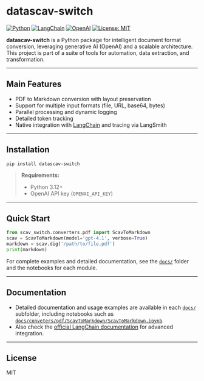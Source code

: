 # datascav-switch

[![Python](https://img.shields.io/badge/python-3.12%2B-blue.svg)](https://www.python.org/)
[![LangChain](https://img.shields.io/badge/langchain-ecosystem-blueviolet)](https://github.com/langchain-ai/langchain)
[![OpenAI](https://img.shields.io/badge/openai-required-important)](https://platform.openai.com/)
[![License: MIT](https://img.shields.io/badge/License-MIT-yellow.svg)](LICENSE)

**datascav-switch** is a Python package for intelligent document format conversion, leveraging generative AI (OpenAI) and a scalable architecture. This project is part of a suite of tools for automation, data extraction, and transformation.

---

## Main Features

- PDF to Markdown conversion with layout preservation
- Support for multiple input formats (file, URL, base64, bytes)
- Parallel processing and dynamic logging
- Detailed token tracking
- Native integration with [LangChain](https://github.com/langchain-ai/langchain) and tracing via LangSmith

---

## Installation

```bash
pip install datascav-switch
```

> **Requirements:**
> - Python 3.12+
> - OpenAI API key (`OPENAI_API_KEY`)

---

## Quick Start

```python
from scav_switch.converters.pdf import ScavToMarkdown
scav = ScavToMarkdown(model='gpt-4.1', verbose=True)
markdown = scav.dig('/path/to/file.pdf')
print(markdown)
```

For complete examples and detailed documentation, see the [`docs/`](docs/) folder and the notebooks for each module.

---

## Documentation

- Detailed documentation and usage examples are available in each [`docs/`](docs/) subfolder, including notebooks such as [`docs/conveters/pdf/ScavToMarkdown/ScavToMarkdown.ipynb`](docs/conveters/pdf/ScavToMarkdown/ScavToMarkdown.ipynb).
- Also check the [official LangChain documentation](https://github.com/langchain-ai/langchain) for advanced integration.

---

## License

MIT
